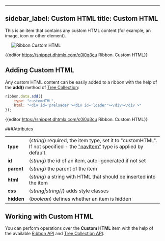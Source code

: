 
---
sidebar_label: Custom HTML
title: Custom HTML
---          

This is an item that contains any custom HTML content (for example, an image, icon or other element).

<img style="margin: 0px 0px 0px 20px; display: block;" src="ribbon/custom_html.png" alt="Ribbon Custom HTML"/>

{{editor	https://snippet.dhtmlx.com/c0i0q3cu	Ribbon. Custom HTML}}

Adding Custom HTML
-----------------

Any custom HTML content can be easily added to a ribbon with the help of the **add()** method of [Tree Collection](tree_collection/api/refs/treecollection.md):

~~~js
ribbon.data.add({
	type: "customHTML",
	html: "<div id='preloader'><div id='loader'></div></div >"
});
~~~

{{editor	https://snippet.dhtmlx.com/c0i0q3cu	Ribbon. Custom HTML}}

###Attributes

<table class="webixdoc_links">
	<tbody>
        <tr>
			<td class="webixdoc_links0"><b>type</b></td>
			<td>(<i>string</i>) required, the item type, set it to "customHTML". If not specified - the <a href="https://docs.dhtmlx.com/suite/ribbon__navitem.html">"navItem"</a> type is applied by default.</td>
		</tr>
		<tr>
			<td class="webixdoc_links0"><b>id</b></td>
			<td>(<i>string</i>) the id of an item, auto-generated if not set</td>
		</tr>
        <tr>
			<td class="webixdoc_links0"><b>parent</b></td>
			<td>(<i>string</i>) the parent of the item</td>
		</tr>
		<tr>
			<td class="webixdoc_links0"><b>html</b></td>
			<td>(<i>string</i>) a string with HTML that should be inserted into the item</td>
		</tr>
		<tr>
			<td class="webixdoc_links0"><b>css</b></td>
			<td>(<i>string|string[]</i>) adds style classes</td>
		</tr>
			<tr>
			<td class="webixdoc_links0"><b>hidden</b></td>
			<td>(<i>boolean</i>) defines whether an item is hidden</td>
		</tr>
    </tbody>
</table>


Working with Custom HTML
-----------------------

You can perform operations over the **Custom HTML** item with the help of the available [Ribbon API](ribbon/api/refs/ribbon.md) and [Tree Collection API](tree_collection/api/refs/treecollection.md).




